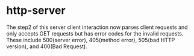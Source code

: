 # http-server

The step2 of this server client interaction now parses client requests and only accepts GET requests but has error codes for the invalid requests. These include 500(server error), 405(method error), 505(bad HTTP version), and 400(Bad Request). 